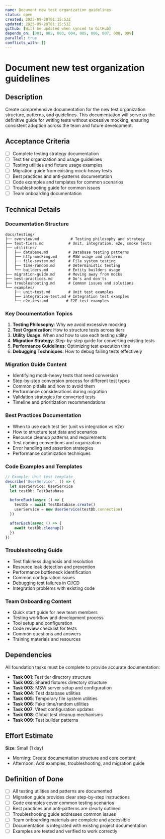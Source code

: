 ```yaml
---
name: Document new test organization guidelines
status: open
created: 2025-09-20T01:15:53Z
updated: 2025-09-20T01:15:53Z
github: [Will be updated when synced to GitHub]
depends_on: [001, 002, 003, 004, 005, 006, 007, 008, 009]
parallel: true
conflicts_with: []
---
```


# Document new test organization guidelines

## Description

Create comprehensive documentation for the new test organization structure, patterns, and guidelines. This documentation will serve as the definitive guide for writing tests without excessive mocking, ensuring consistent adoption across the team and future development.

## Acceptance Criteria

- [ ] Complete testing strategy documentation
- [ ] Test tier organization and usage guidelines
- [ ] Testing utilities and fixture usage examples
- [ ] Migration guide from existing mock-heavy tests
- [ ] Best practices and anti-patterns documentation
- [ ] Code examples and templates for common scenarios
- [ ] Troubleshooting guide for common issues
- [ ] Team onboarding documentation

## Technical Details

### Documentation Structure
```
docs/testing/
├── overview.md              # Testing philosophy and strategy
├── test-tiers.md           # Unit, integration, e2e, smoke tests
├── utilities/
│   ├── database.md         # Database testing patterns
│   ├── http-mocking.md     # MSW usage and patterns
│   ├── file-system.md      # File system testing
│   ├── time-random.md      # Deterministic testing
│   └── builders.md         # Entity builders usage
├── migration-guide.md      # Moving away from mocks
├── best-practices.md       # Do's and don'ts
├── troubleshooting.md      # Common issues and solutions
└── examples/
    ├── unit-test.md        # Unit test examples
    ├── integration-test.md # Integration test examples
    └── e2e-test.md        # E2E test examples
```

### Key Documentation Topics
1. **Testing Philosophy**: Why we avoid excessive mocking
2. **Test Organization**: How to structure tests across tiers
3. **Utility Usage**: When and how to use each testing utility
4. **Migration Strategy**: Step-by-step guide for converting existing tests
5. **Performance Guidelines**: Optimizing test execution time
6. **Debugging Techniques**: How to debug failing tests effectively

### Migration Guide Content
- Identifying mock-heavy tests that need conversion
- Step-by-step conversion process for different test types
- Common pitfalls and how to avoid them
- Performance considerations during migration
- Validation strategies for converted tests
- Timeline and prioritization recommendations

### Best Practices Documentation
- When to use each test tier (unit vs integration vs e2e)
- How to structure test data and scenarios
- Resource cleanup patterns and requirements
- Test naming conventions and organization
- Error handling and assertion strategies
- Performance optimization techniques

### Code Examples and Templates
```typescript
// Example: Unit test template
describe('UserService', () => {
  let userService: UserService
  let testDb: TestDatabase

  beforeEach(async () => {
    testDb = await TestDatabase.create()
    userService = new UserService(testDb.connection)
  })

  afterEach(async () => {
    await testDb.cleanup()
  })
})
```

### Troubleshooting Guide
- Test flakiness diagnosis and resolution
- Resource leak detection and prevention
- Performance bottleneck identification
- Common configuration issues
- Debugging test failures in CI/CD
- Integration problems with existing code

### Team Onboarding Content
- Quick start guide for new team members
- Testing workflow and development process
- Tool setup and configuration
- Code review checklist for tests
- Common questions and answers
- Training materials and resources

## Dependencies

All foundation tasks must be complete to provide accurate documentation:
- **Task 001**: Test tier directory structure
- **Task 002**: Shared fixtures directory structure
- **Task 003**: MSW server setup and configuration
- **Task 004**: Test database utilities
- **Task 005**: Temporary file system utilities
- **Task 006**: Fake time/random utilities
- **Task 007**: Vitest configuration updates
- **Task 008**: Global test cleanup mechanisms
- **Task 009**: Test builder patterns

## Effort Estimate

**Size**: Small (1 day)
- Morning: Create documentation structure and core content
- Afternoon: Add examples, troubleshooting, and migration guide

## Definition of Done

- [ ] All testing utilities and patterns are documented
- [ ] Migration guide provides clear step-by-step instructions
- [ ] Code examples cover common testing scenarios
- [ ] Best practices and anti-patterns are clearly outlined
- [ ] Troubleshooting guide addresses common issues
- [ ] Team onboarding materials are complete and accessible
- [ ] Documentation is integrated with existing project documentation
- [ ] Examples are tested and verified to work correctly